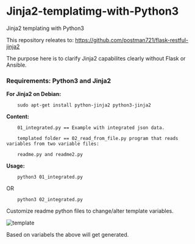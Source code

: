 # Jinja2-templatimg-with-Python3
Jinja2 templating with Python3


This repository releates to: https://github.com/postman721/flask-restful-jinja2

The purpose here is to clarify Jinja2 capabilites clearly without Flask or Ansible.


### Requirements: Python3 and Jinja2

<b>For Jinja2 on Debian:</b>

		sudo apt-get install python-jinja2 python3-jinja2


<b>Content:</b>

		01_integrated.py == Example with integrated json data.
		
		templated folder == 02_read_from_file.py program that reads variables from two variable files: 
		
		readme.py and readme2.py
				
<b>Usage:</b>

		python3 01_integrated.py	
		
OR

		python3 02_integrated.py
		
		
Customize readme python files to change/alter template variables.		

![template](https://user-images.githubusercontent.com/29865797/111887140-b4420200-89db-11eb-82df-f2240f828a1f.png)

Based on variabels the above will get generated.
